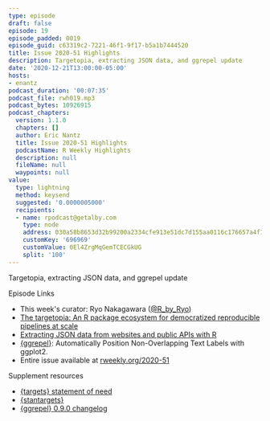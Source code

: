 ```yaml
---
type: episode
draft: false
episode: 19
episode_padded: 0019
episode_guid: c63319c2-7221-46f1-9f17-b5a1b7444520
title: Issue 2020-51 Highlights
description: Targetopia, extracting JSON data, and ggrepel update
date: '2020-12-21T13:00:00-05:00'
hosts:
- enantz
podcast_duration: '00:07:35'
podcast_file: rwh019.mp3
podcast_bytes: 10926915
podcast_chapters:
  version: 1.1.0
  chapters: []
  author: Eric Nantz
  title: Issue 2020-51 Highlights
  podcastName: R Weekly Highlights
  description: null
  fileName: null
  waypoints: null
value:
  type: lightning
  method: keysend
  suggested: '0.0000005000'
  recipients:
  - name: rpodcast@getalby.com
    type: node
    address: 030a58b8653d32b99200a2334cfe913e51dc7d155aa0116c176657a4f1722677a3
    customKey: '696969'
    customValue: 0El4ZrgMqGemTCECGkUG
    split: '100'
---
```

Targetopia, extracting JSON data, and ggrepel update

Episode Links

-   This week's curator: Ryo Nakagawara
    (<a href="https://twitter.com/R_by_Ryo" rel="nofollow">@R_by_Ryo</a>)
-   <a href="https://wlandau.github.io/posts/2020-12-14-targetopia/"
    rel="nofollow">The targetopia: An R package ecosystem for democratized
    reproducible pipelines at scale</a>
-   <a
    href="https://themockup.blog/posts/2020-12-13-extracting-json-from-websites-and-public-apis-with-r/"
    rel="nofollow">Extracting JSON data from websites and public APIs with
    R</a>
-   <a href="https://cran.r-project.org/package=ggrepel"
    rel="nofollow">{ggrepel}</a>: Automatically Position Non-Overlapping
    Text Labels with ggplot2.
-   Entire issue available at <a href="https://rweekly.org/2020-51"
    rel="nofollow">rweekly.org/2020-51</a>

Supplement resources

-   <a href="https://wlandau.github.io/targets/articles/need.html"
    rel="nofollow">{targets} statement of need</a>
-   <a href="https://wlandau.github.io/stantargets"
    rel="nofollow">{stantargets}</a>
-   <a href="https://github.com/slowkow/ggrepel/blob/master/NEWS.md"
    rel="nofollow">{ggrepel} 0.9.0 changelog</a>
